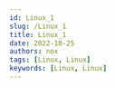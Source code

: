 ```yaml
---
id: Linux_1
slug: /Linux_1
title: Linux_1
date: 2022-10-25
authors: nox
tags: [Linux, Linux]
keywords: [Linux, Linux]
---
```


<!-- truncate -->

